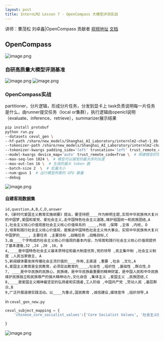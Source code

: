 ```yaml
---
layout: post
title: InternLM2 Lesson 7 - OpenCompass 大模型评测实战
---
```


讲师：曹茂松 刘卓鑫|OpenCompass 贡献者
[视频地址](https://www.bilibili.com/video/BV1Pm41127jU)
[文档](https://github.com/InternLM/Tutorial/blob/camp2/opencompass/readme.md)

## OpenCompass
![image.png](https://s2.loli.net/2024/04/23/DdOWfgE1KkjPzCG.png)

### 自研高质量大模型评测基准
![image.png](https://s2.loli.net/2024/04/23/G8cBP4vAUlhaLft.png)
![image.png](https://s2.loli.net/2024/04/23/AxeIDWVhPp6Bus3.png)

### OpenCompass实战
partitioner，分片逻辑，形成分片任务，分发到显卡上
task负责说明每一片任务是什么，由runner提交任务（local or集群），执行逻辑由openicl说明（evaluate、inference、retrieve），summarizer展示结果

```bash
pip install protobuf
python run.py
--datasets ceval_gen \
--hf-path /share/new_models/Shanghai_AI_Laboratory/internlm2-chat-1_8b \  # HuggingFace 模型路径
--tokenizer-path /share/new_models/Shanghai_AI_Laboratory/internlm2-chat-1_8b \  # HuggingFace tokenizer 路径（如果与模型路径相同，可以省略）
--tokenizer-kwargs padding_side='left' truncation='left' trust_remote_code=True \  # 构建 tokenizer 的参数
--model-kwargs device_map='auto' trust_remote_code=True \  # 构建模型的参数
--max-seq-len 1024 \  # 模型可以接受的最大序列长度
--max-out-len 16 \  # 生成的最大 token 数
--batch-size 2  \  # 批量大小
--num-gpus 1  # 运行模型所需的 GPU 数量
--debug
```

![image.png](https://s2.loli.net/2024/04/23/EcMdZ7qGA9msS4h.png)

#### 自建客观数据集
```csv
id,question,A,B,C,D,answer
0,《新时代爱国主义教育实施纲要》提出，要坚持把____作为鲜明主题,实现中华民族伟大复兴的中国梦,爱国和爱党、爱社会主义,走中国特色社会主义道路,维护祖国统一和民族团结,A
1,社会主义核心价值观是社会主义核心价值体系的 ____,外核 ,保障 ,主体 ,内核, D
2,培育和践行社会主义核心价值观，是推进中国特色社会主义伟大事业、实现中华民族伟大复兴中国梦的____, 主要任务 ,主要目标 ,战略任务 ,战略目标,C
3,由____个字构成的社会主义核心价值观的基本内容，为培育和践行社会主义核心价值观提供了基本遵循,32 ,24 ,20 ,16, B
4,____是中国特色社会主义最本质特征和最大制度优势,党的领导 ,民主集中制 ,社会主义制度 ,人民当家做主, A
5,新闻媒体要发挥传播社会主流价值的____作用,主渠道 ,重要 ,社会 ,文化,A
6,爱国主义教育是全民教育，必须突出教育的____,社会性 ,组织性 ,基础性 ,群众性,D
7, ____是中华民族的民族心、民族魂，是中华民族最重要的精神财富，是中国人民和中华民族维护民族独立和民族尊严的强大精神动力,文化自信 ,集体主义 ,爱国主义 ,民族团结,C
8,____是爱国主义精神最坚定的弘扬者和实践者,工人阶级 ,中国共产党 ,劳动人民 ,基层群众,B
9,广泛开展道德实践活动。以____为重点,国民教育 ,诚信建设,媒体宣传 ,组织领导,A
```

in `ceval_gen_new.py`

```python
ceval_subject_mapping = {
    'chinese_core_socialist_values':['Core Socialist Values', '社会主义核心价值观', 'Social Science'],

}
```
![image.png](https://s2.loli.net/2024/04/24/RM8O69cs3Xm1Iif.png)
